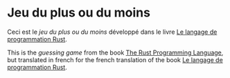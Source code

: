# Jeu du plus ou du moins

Ceci est le *jeu du plus ou du moins* développé dans le livre [Le langage de programmation Rust](https://github.com/Jimskapt/rust-book-fr).

This is the *guessing game* from the book [The Rust Programming Language](https://github.com/rust-lang/book), but translated in french for the french translation of the book [Le langage de programmation Rust](https://github.com/Jimskapt/rust-book-fr).
